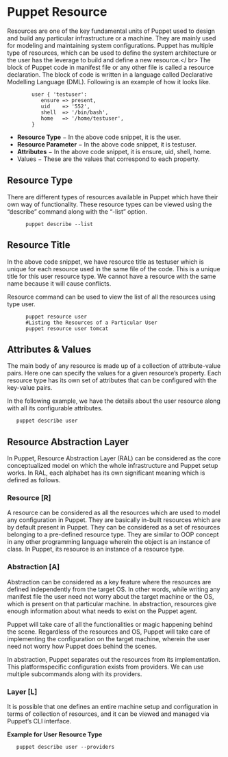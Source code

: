 # Puppet Resource

Resources are one of the key fundamental units of Puppet used to design and build any particular infrastructure or a machine. They are mainly used for modeling and maintaining system configurations. Puppet has multiple type of resources, which can be used to define the system architecture or the user has the leverage to build and define a new resource.</ br>
The block of Puppet code in manifest file or any other file is called a resource declaration. The block of code is written in a language called Declarative Modelling Language (DML). Following is an example of how it looks like.
```
        user { 'testuser': 
           ensure => present, 
           uid    => '552', 
           shell  => '/bin/bash', 
           home   => '/home/testuser', 
        }
```
<ul>
  <li><b>Resource Type</b> − In the above code snippet, it is the user.</li>
  <li><b>Resource Parameter</b> − In the above code snippet, it is testuser.</li>
  <li><b>Attributes</b> − In the above code snippet, it is ensure, uid, shell, home.</li>
   <li></b>Values</b> − These are the values that correspond to each property.</li>
</ul>  

## Resource Type
There are different types of resources available in Puppet which have their own way of functionality. These resource types can be viewed using the “describe” command along with the “-list” option.
```
      puppet describe --list
```

## Resource Title
In the above code snippet, we have resource title as testuser which is unique for each resource used in the same file of the code. This is a unique title for this user resource type. We cannot have a resource with the same name because it will cause conflicts.

Resource command can be used to view the list of all the resources using type user.
```
      puppet resource user 
      #Listing the Resources of a Particular User
      puppet resource user tomcat 
```

## Attributes & Values
The main body of any resource is made up of a collection of attribute-value pairs. Here one can specify the values for a given resource’s property. Each resource type has its own set of attributes that can be configured with the key-value pairs.

 In the following example, we have the details about the user resource along with all its configurable attributes.
 ```
    puppet describe user 
 ```
 
 ## Resource Abstraction Layer
 In Puppet, Resource Abstraction Layer (RAL) can be considered as the core conceptualized model on which the whole infrastructure and Puppet setup works. In RAL, each alphabet has its own significant meaning which is defined as follows.

### Resource [R]
A resource can be considered as all the resources which are used to model any configuration in Puppet. They are basically in-built resources which are by default present in Puppet. They can be considered as a set of resources belonging to a pre-defined resource type. They are similar to OOP concept in any other programming language wherein the object is an instance of class. In Puppet, its resource is an instance of a resource type.

### Abstraction [A]
Abstraction can be considered as a key feature where the resources are defined independently from the target OS. In other words, while writing any manifest file the user need not worry about the target machine or the OS, which is present on that particular machine. In abstraction, resources give enough information about what needs to exist on the Puppet agent.

Puppet will take care of all the functionalities or magic happening behind the scene. Regardless of the resources and OS, Puppet will take care of implementing the configuration on the target machine, wherein the user need not worry how Puppet does behind the scenes.

In abstraction, Puppet separates out the resources from its implementation. This platformspecific configuration exists from providers. We can use multiple subcommands along with its providers.

### Layer [L]
It is possible that one defines an entire machine setup and configuration in terms of collection of resources, and it can be viewed and managed via Puppet’s CLI interface.

<b>Example for User Resource Type</b>
```
   puppet describe user --providers 
```
